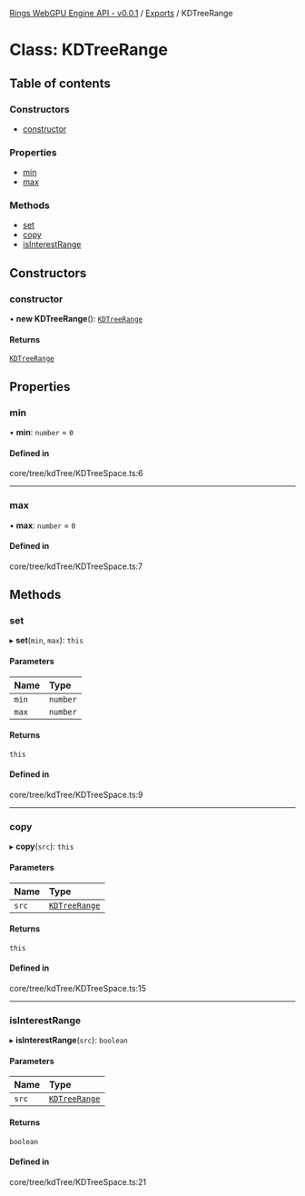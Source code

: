[Rings WebGPU Engine API - v0.0.1](../README.md) / [Exports](../modules.md) / KDTreeRange

# Class: KDTreeRange

## Table of contents

### Constructors

- [constructor](KDTreeRange.md#constructor)

### Properties

- [min](KDTreeRange.md#min)
- [max](KDTreeRange.md#max)

### Methods

- [set](KDTreeRange.md#set)
- [copy](KDTreeRange.md#copy)
- [isInterestRange](KDTreeRange.md#isinterestrange)

## Constructors

### constructor

• **new KDTreeRange**(): [`KDTreeRange`](KDTreeRange.md)

#### Returns

[`KDTreeRange`](KDTreeRange.md)

## Properties

### min

• **min**: `number` = `0`

#### Defined in

core/tree/kdTree/KDTreeSpace.ts:6

___

### max

• **max**: `number` = `0`

#### Defined in

core/tree/kdTree/KDTreeSpace.ts:7

## Methods

### set

▸ **set**(`min`, `max`): `this`

#### Parameters

| Name | Type |
| :------ | :------ |
| `min` | `number` |
| `max` | `number` |

#### Returns

`this`

#### Defined in

core/tree/kdTree/KDTreeSpace.ts:9

___

### copy

▸ **copy**(`src`): `this`

#### Parameters

| Name | Type |
| :------ | :------ |
| `src` | [`KDTreeRange`](KDTreeRange.md) |

#### Returns

`this`

#### Defined in

core/tree/kdTree/KDTreeSpace.ts:15

___

### isInterestRange

▸ **isInterestRange**(`src`): `boolean`

#### Parameters

| Name | Type |
| :------ | :------ |
| `src` | [`KDTreeRange`](KDTreeRange.md) |

#### Returns

`boolean`

#### Defined in

core/tree/kdTree/KDTreeSpace.ts:21
